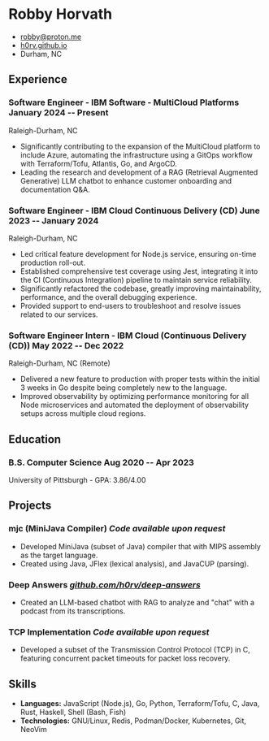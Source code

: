 <!-- The (first) h1 will be used as the <title> of the HTML page -->
# Robby Horvath 

<!-- The unordered list immediately after the h1 will be formatted on a single
line. It is intended to be used for contact details -->
  - <robby@proton.me>
  - [h0rv.github.io](https://h0rv.github.io/)
  - Durham, NC

<!-- The paragraph after the h1 and ul and before the first h2 is optional. It
is intended to be used for a short summary. -->
<!-- CEO and Software Engineer with knowledge of applied information theory, -->
<!-- including optimizing lossless compression schema of both the length-limited and -->
<!-- adaptive variants. -->

## Experience

<!-- You have to wrap the "left" and "right" half of these headings in spans by
hand -->

### <span>Software Engineer - IBM Software - MultiCloud Platforms</span> <span>January 2024 -- Present</span>

  Raleigh-Durham, NC

  - Significantly contributing to the expansion of the MultiCloud platform to include Azure, automating the infrastructure using a GitOps workflow with Terraform/Tofu, Atlantis, Go, and ArgoCD.
  - Leading the research and development of a RAG (Retrieval Augmented Generative) LLM chatbot to enhance customer onboarding and documentation Q&A.

### <span>Software Engineer - IBM Cloud Continuous Delivery (CD)</span> <span>June 2023 -- January 2024</span>

  Raleigh-Durham, NC

  - Led critical feature development for Node.js service, ensuring on-time production roll-out.
  - Established comprehensive test coverage using Jest, integrating it into the CI (Continuous Integration) pipeline to maintain service reliability.
  - Significantly refactored the codebase, greatly improving maintainability, performance, and the overall debugging experience.
  - Provided support to end-users to troubleshoot and resolve issues related to our services.

### <span>Software Engineer Intern - IBM Cloud (Continuous Delivery (CD))</span> <span>May 2022 -- Dec 2022</span>

  Raleigh-Durham, NC (Remote)

  - Delivered a new feature to production with proper tests within the initial 3 weeks in Go despite being completely new to the language.
  - Improved observability by optimizing performance monitoring for all Node microservices and automated the deployment of observability setups across multiple cloud regions.

## Education

### <span>B.S. Computer Science</span> <span>Aug 2020 -- Apr 2023</span>

  University of Pittsburgh - GPA: 3.86/4.00

## Projects

### <span>mjc (MiniJava Compiler)</span> <span>_Code available upon request_</span>

  - Developed MiniJava (subset of Java) compiler that with MIPS assembly as the target language.
  - Created using Java, JFlex (lexical analysis), and JavaCUP (parsing).

### <span>Deep Answers</span> <span>[_github.com/h0rv/deep-answers_](https://github.com/h0rv/deep-answers)</span>

  - Created an LLM-based chatbot with RAG to analyze and "chat" with a podcast from its transcriptions.

### <span>TCP Implementation</span> <span>_Code available upon request_</span>

  - Developed a subset of the Transmission Control Protocol (TCP) in C, featuring concurrent packet timeouts for packet loss recovery.

## Skills

  - __Languages:__ JavaScript (Node.js), Go, Python, Terraform/Tofu, C, Java, Rust, Haskell, Shell (Bash, Fish)
  - __Technologies:__ GNU/Linux, Redis, Podman/Docker, Kubernetes, Git, NeoVim

